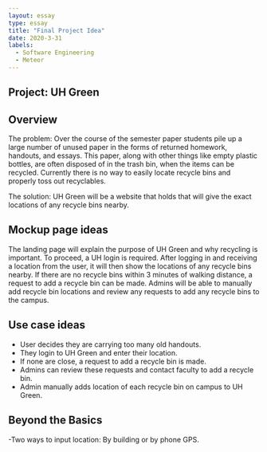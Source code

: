 ```yaml
---
layout: essay
type: essay
title: "Final Project Idea"
date: 2020-3-31
labels:
  - Software Engineering
  - Meteor
---
```


<h2>Project: UH Green</h2>

<h2>Overview</h2>
The problem: Over the course of the semester paper students pile up a large number of unused paper in the forms of returned homework, handouts, and essays. This paper, along with other things like empty plastic bottles, are often disposed of in the trash bin, when the items can be recycled. Currently there is no way to easily locate recycle bins and properly toss out recyclables.

The solution: UH Green will be a website that holds that will give the exact locations of any recycle bins nearby.

<h2>Mockup page ideas</h2>
The landing page will explain the purpose of UH Green and why recycling is important. To proceed, a UH login is required. After logging in and receiving a location from the user, it will then show the locations of any recycle bins nearby. If there are no recycle bins within 3 minutes of walking distance, a request to add a recycle bin can be made. Admins will be able to manually add recycle bin locations and review any requests to add any recycle bins to the campus.

<h2>Use case ideas</h2>
<ul>
<li>User decides they are carrying too many old handouts. </li>
<li>They login to UH Green and enter their location.</li>
<li>If none are close, a request to add a recycle bin is made.</li>
<li>Admins can review these requests and contact faculty to add a recycle bin.</li>
<li>Admin manually adds location of each recycle bin on campus to UH Green.</li>
</ul>
<h2>Beyond the Basics</h2>
-Two ways to input location: By building or by phone GPS.
